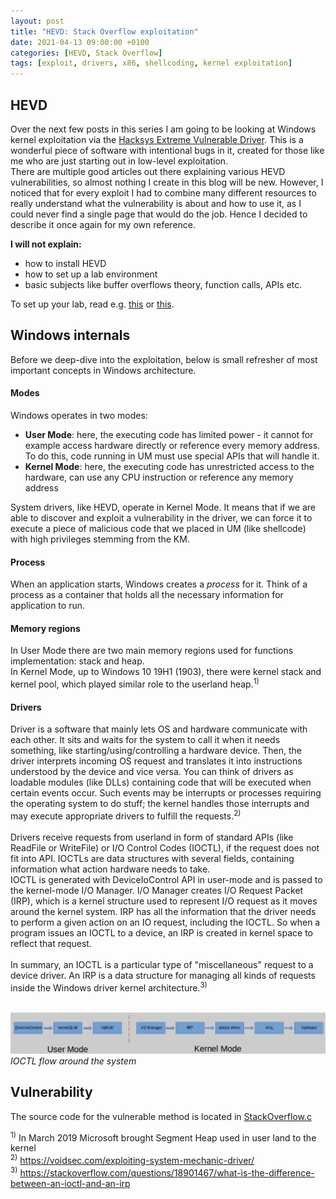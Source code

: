 ```yaml
---
layout: post
title: "HEVD: Stack Overflow exploitation"
date: 2021-04-13 09:00:00 +0100
categories: [HEVD, Stack Overflow]
tags: [exploit, drivers, x86, shellcoding, kernel exploitation]
---
```



## HEVD

Over the next few posts in this series I am going to be looking at Windows kernel exploitation via the [Hacksys Extreme Vulnerable Driver](https://github.com/hacksysteam/HackSysExtremeVulnerableDriver). This is a wonderful piece of software with intentional bugs in it, created for those like me who are just starting out in low-level exploitation.  
There are multiple good articles out there explaining various HEVD vulnerabilities, so almost nothing I create in this blog will be new. However, I noticed that for every exploit I had to combine many different resources to really understand what the vulnerability is about and how to use it, as I could never find a single page that would do the job. Hence I decided to describe it once again for my own reference.

**I will not explain:**
+ how to install HEVD
+ how to set up a lab environment
+ basic subjects like buffer overflows theory, function calls, APIs etc.

To set up your lab, read e.g. [this](https://fluidattacks.com/blog/windows-kernel-debugging/) or [this](https://www.exploit-db.com/docs/44094). 

## Windows internals

Before we deep-dive into the exploitation, below is small refresher of most important concepts in Windows architecture. 

#### Modes

Windows operates in two modes:
+ **User Mode**: here, the executing code has limited power - it cannot for example access hardware directly or reference every memory address. To do this, code running in UM must use special APIs that will handle it.
+ **Kernel Mode**: here, the executing code has unrestricted access to the hardware, can use any CPU instruction or reference any memory address  

System drivers, like HEVD, operate in Kernel Mode. It means that if we are able to discover and exploit a vulnerability in the driver, we can force it to execute a piece of malicious code that we placed in UM (like shellcode) with high privileges stemming from the KM.

#### Process

When an application starts, Windows creates a *process* for it. Think of a process as a container that holds all the necessary information for application to run. 

#### Memory regions

In User Mode there are two main memory regions used for functions implementation: stack and heap.  
In Kernel Mode, up to Windows 10 19H1 (1903), there were kernel stack and kernel pool, which played similar role to the userland heap.<sup>1)</sup>

#### Drivers

Driver is a software that mainly lets OS and hardware communicate with each other. It sits and waits for the system to call it when it needs something, like starting/using/controlling a hardware device. Then, the driver interprets incoming OS request and translates it into instructions understood by the device and vice versa. You can think of drivers as loadable modules (like DLLs) containing code that will be executed when certain events occur. Such events may be interrupts or processes requiring the operating system to do stuff; the kernel handles those interrupts and may execute appropriate drivers to fulfill the requests.<sup>2)</sup>
<br><br>
Drivers receive requests from userland in form of standard APIs (like ReadFile or WriteFile) or I/O Control Codes (IOCTL), if the request does not fit into API. IOCTLs are data structures with several fields, containing information what action hardware needs to take.  
IOCTL is generated with DeviceIoControl API in user-mode and is passed to the kernel-mode I/O Manager. I/O Manager creates I/O Request Packet (IRP), which is a kernel structure used to represent I/O request as it moves around the kernel system. IRP has all the information that the driver needs to perform a given action on an IO request, including the IOCTL.
So when a program issues an IOCTL to a device, an IRP is created in kernel space to reflect that request.  
<br>
In summary, an IOCTL is a particular type of "miscellaneous" request to a device driver. An IRP is a data structure for managing all kinds of requests inside the Windows driver kernel architecture.<sup>3)</sup><br><br> 

![IOCTL flow](/assets/img/IOCTL_flow.png)
_IOCTL flow around the system_

## Vulnerability

The source code for the vulnerable method is located in [StackOverflow.c](https://github.com/hacksysteam/HackSysExtremeVulnerableDriver/blob/master/Exploit/StackOverflow.c)



<sup>1)</sup> In March 2019 Microsoft brought Segment Heap used in user land to the kernel<br>
<sup>2)</sup> https://voidsec.com/exploiting-system-mechanic-driver/<br>
<sup>3)</sup> https://stackoverflow.com/questions/18901467/what-is-the-difference-between-an-ioctl-and-an-irp


